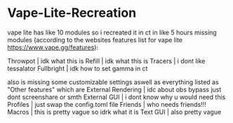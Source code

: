 # Vape-Lite-Recreation
vape lite has like 10 modules so i recreated it in ct in like 5 hours
missing modules (according to the websites features list for vape lite https://www.vape.gg/features):

Throwpot | idk what this is
Refill | idk what this is
Tracers | i dont like tessalator
Fullbright | idk how to set gamma in ct

also is missing some customizable settings aswell as everything listed as "Other features" which are
External Rendering | idc about obs bypass just dont screenshare or smth
External GUI | i dont know why u would need this
Profiles | just swap the config.toml file
Friends | who needs friends!!!
Macros | this is pretty vague so idrk what it is
Text GUI | also pretty vague
